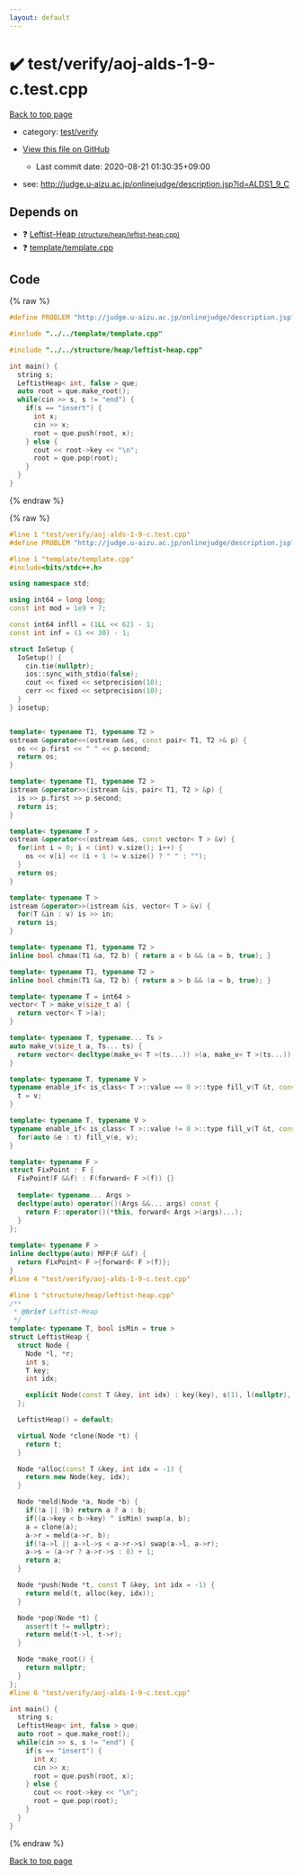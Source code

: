 ```yaml
---
layout: default
---
```


<!-- mathjax config similar to math.stackexchange -->
<script type="text/javascript" async
  src="https://cdnjs.cloudflare.com/ajax/libs/mathjax/2.7.5/MathJax.js?config=TeX-MML-AM_CHTML">
</script>
<script type="text/x-mathjax-config">
  MathJax.Hub.Config({
    TeX: { equationNumbers: { autoNumber: "AMS" }},
    tex2jax: {
      inlineMath: [ ['$','$'] ],
      processEscapes: true
    },
    "HTML-CSS": { matchFontHeight: false },
    displayAlign: "left",
    displayIndent: "2em"
  });
</script>

<script type="text/javascript" src="https://cdnjs.cloudflare.com/ajax/libs/jquery/3.4.1/jquery.min.js"></script>
<script src="https://cdn.jsdelivr.net/npm/jquery-balloon-js@1.1.2/jquery.balloon.min.js" integrity="sha256-ZEYs9VrgAeNuPvs15E39OsyOJaIkXEEt10fzxJ20+2I=" crossorigin="anonymous"></script>
<script type="text/javascript" src="../../../assets/js/copy-button.js"></script>
<link rel="stylesheet" href="../../../assets/css/copy-button.css" />


# :heavy_check_mark: test/verify/aoj-alds-1-9-c.test.cpp

<a href="../../../index.html">Back to top page</a>

* category: <a href="../../../index.html#5a4423c79a88aeb6104a40a645f9430c">test/verify</a>
* <a href="{{ site.github.repository_url }}/blob/master/test/verify/aoj-alds-1-9-c.test.cpp">View this file on GitHub</a>
    - Last commit date: 2020-08-21 01:30:35+09:00


* see: <a href="http://judge.u-aizu.ac.jp/onlinejudge/description.jsp?id=ALDS1_9_C">http://judge.u-aizu.ac.jp/onlinejudge/description.jsp?id=ALDS1_9_C</a>


## Depends on

* :question: <a href="../../../library/structure/heap/leftist-heap.cpp.html">Leftist-Heap <small>(structure/heap/leftist-heap.cpp)</small></a>
* :question: <a href="../../../library/template/template.cpp.html">template/template.cpp</a>


## Code

<a id="unbundled"></a>
{% raw %}
```cpp
#define PROBLEM "http://judge.u-aizu.ac.jp/onlinejudge/description.jsp?id=ALDS1_9_C"

#include "../../template/template.cpp"

#include "../../structure/heap/leftist-heap.cpp"

int main() {
  string s;
  LeftistHeap< int, false > que;
  auto root = que.make_root();
  while(cin >> s, s != "end") {
    if(s == "insert") {
      int x;
      cin >> x;
      root = que.push(root, x);
    } else {
      cout << root->key << "\n";
      root = que.pop(root);
    }
  }
}

```
{% endraw %}

<a id="bundled"></a>
{% raw %}
```cpp
#line 1 "test/verify/aoj-alds-1-9-c.test.cpp"
#define PROBLEM "http://judge.u-aizu.ac.jp/onlinejudge/description.jsp?id=ALDS1_9_C"

#line 1 "template/template.cpp"
#include<bits/stdc++.h>

using namespace std;

using int64 = long long;
const int mod = 1e9 + 7;

const int64 infll = (1LL << 62) - 1;
const int inf = (1 << 30) - 1;

struct IoSetup {
  IoSetup() {
    cin.tie(nullptr);
    ios::sync_with_stdio(false);
    cout << fixed << setprecision(10);
    cerr << fixed << setprecision(10);
  }
} iosetup;


template< typename T1, typename T2 >
ostream &operator<<(ostream &os, const pair< T1, T2 >& p) {
  os << p.first << " " << p.second;
  return os;
}

template< typename T1, typename T2 >
istream &operator>>(istream &is, pair< T1, T2 > &p) {
  is >> p.first >> p.second;
  return is;
}

template< typename T >
ostream &operator<<(ostream &os, const vector< T > &v) {
  for(int i = 0; i < (int) v.size(); i++) {
    os << v[i] << (i + 1 != v.size() ? " " : "");
  }
  return os;
}

template< typename T >
istream &operator>>(istream &is, vector< T > &v) {
  for(T &in : v) is >> in;
  return is;
}

template< typename T1, typename T2 >
inline bool chmax(T1 &a, T2 b) { return a < b && (a = b, true); }

template< typename T1, typename T2 >
inline bool chmin(T1 &a, T2 b) { return a > b && (a = b, true); }

template< typename T = int64 >
vector< T > make_v(size_t a) {
  return vector< T >(a);
}

template< typename T, typename... Ts >
auto make_v(size_t a, Ts... ts) {
  return vector< decltype(make_v< T >(ts...)) >(a, make_v< T >(ts...));
}

template< typename T, typename V >
typename enable_if< is_class< T >::value == 0 >::type fill_v(T &t, const V &v) {
  t = v;
}

template< typename T, typename V >
typename enable_if< is_class< T >::value != 0 >::type fill_v(T &t, const V &v) {
  for(auto &e : t) fill_v(e, v);
}

template< typename F >
struct FixPoint : F {
  FixPoint(F &&f) : F(forward< F >(f)) {}
 
  template< typename... Args >
  decltype(auto) operator()(Args &&... args) const {
    return F::operator()(*this, forward< Args >(args)...);
  }
};
 
template< typename F >
inline decltype(auto) MFP(F &&f) {
  return FixPoint< F >{forward< F >(f)};
}
#line 4 "test/verify/aoj-alds-1-9-c.test.cpp"

#line 1 "structure/heap/leftist-heap.cpp"
/**
 * @brief Leftist-Heap
 */
template< typename T, bool isMin = true >
struct LeftistHeap {
  struct Node {
    Node *l, *r;
    int s;
    T key;
    int idx;

    explicit Node(const T &key, int idx) : key(key), s(1), l(nullptr), r(nullptr), idx(idx) {}
  };

  LeftistHeap() = default;

  virtual Node *clone(Node *t) {
    return t;
  }

  Node *alloc(const T &key, int idx = -1) {
    return new Node(key, idx);
  }

  Node *meld(Node *a, Node *b) {
    if(!a || !b) return a ? a : b;
    if((a->key < b->key) ^ isMin) swap(a, b);
    a = clone(a);
    a->r = meld(a->r, b);
    if(!a->l || a->l->s < a->r->s) swap(a->l, a->r);
    a->s = (a->r ? a->r->s : 0) + 1;
    return a;
  }

  Node *push(Node *t, const T &key, int idx = -1) {
    return meld(t, alloc(key, idx));
  }

  Node *pop(Node *t) {
    assert(t != nullptr);
    return meld(t->l, t->r);
  }

  Node *make_root() {
    return nullptr;
  }
};
#line 6 "test/verify/aoj-alds-1-9-c.test.cpp"

int main() {
  string s;
  LeftistHeap< int, false > que;
  auto root = que.make_root();
  while(cin >> s, s != "end") {
    if(s == "insert") {
      int x;
      cin >> x;
      root = que.push(root, x);
    } else {
      cout << root->key << "\n";
      root = que.pop(root);
    }
  }
}

```
{% endraw %}

<a href="../../../index.html">Back to top page</a>

